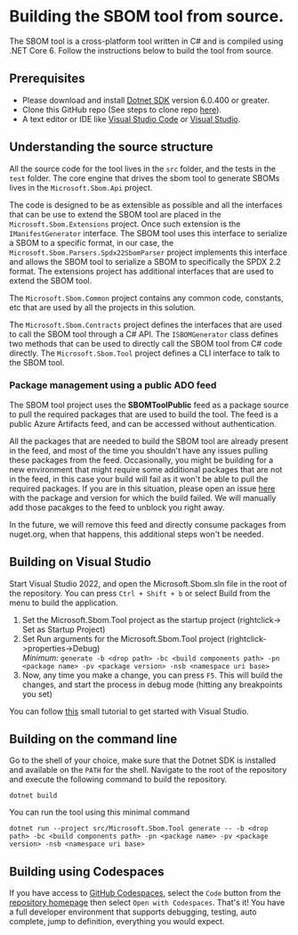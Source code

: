 # Building the SBOM tool from source.

The SBOM tool is a cross-platform tool written in C# and is compiled using .NET Core 6. Follow the instructions below to build the tool from source.

## Prerequisites
* Please download and install [Dotnet SDK](https://dotnet.microsoft.com/en-us/download/dotnet/6.0) version 6.0.400 or greater.
* Clone this GitHub repo (See steps to clone repo [here](https://docs.github.com/en/repositories/creating-and-managing-repositories/cloning-a-repository)).
* A text editor or IDE like [Visual Studio Code](https://code.visualstudio.com) or [Visual Studio](https://visualstudio.microsoft.com).

## Understanding the source structure

All the source code for the tool lives in the `src` folder, and the tests in the `test` folder. The core engine that drives the sbom tool to generate SBOMs lives in the `Microsoft.Sbom.Api` project. 

The code is designed to be as extensible as possible and all the interfaces that can be use to extend the SBOM tool are placed in the `Microsoft.Sbom.Extensions` project. Once such extension is the `IManifestGenerator` interface. The SBOM tool uses this interface to serialize a SBOM to a specific format, in our case, the `Microsoft.Sbom.Parsers.Spdx22SbomParser` project implements this interface and allows the SBOM tool to serialize a SBOM to specifically the SPDX 2.2 format. The extensions project has additional interfaces that are used to extend the SBOM tool.

The `Microsoft.Sbom.Common` project contains any common code, constants, etc that are used by all the projects in this solution.

The `Microsoft.Sbom.Contracts` project defines the interfaces that are used to call the SBOM tool through a C# API. The `ISBOMGenerator` class defines two methods that can be used to directly call the SBOM tool from C# code directly. The `Microsoft.Sbom.Tool` project defines a CLI interface to talk to the SBOM tool.

### Package management using a public ADO feed

The SBOM tool project uses the **SBOMToolPublic** feed as a package source to pull the required packages that are used to build the tool. The feed is a public Azure Artifacts feed, and can be accessed without authentication.

All the packages that are needed to build the SBOM tool are already present in the feed, and most of the time you shouldn't have any issues pulling these packages from the feed. Occasionally, you might be building for a new environment that might require some additional packages that are not in the feed, in this case your build will fail as it won't be able to pull the required packages. If you are in this situation, please open an issue [here](https://github.com/microsoft/sbom-tool/issues) with the package and version for which the build failed. We will manually add those pacakges to the feed to unblock you right away.

In the future, we will remove this feed and directly consume packages from nuget.org, when that happens, this additional steps won't be needed.

## Building on Visual Studio 

Start Visual Studio 2022, and open the Microsoft.Sbom.sln file in the root of the repository. You can press `Ctrl + Shift + b` or select Build from the menu to build the application.

1. Set the Microsoft.Sbom.Tool project as the startup project (rightclick-> Set as Startup Project)
1. Set Run arguments for the Microsoft.Sbom.Tool project (rightclick->properties->Debug)  
	*Minimum:* `generate -b <drop path> -bc <build components path> -pn <package name> -pv <package version> -nsb <namespace uri base>`
1. Now, any time you make a change, you can press `F5`. This will build the changes, and start the process in debug mode (hitting any breakpoints you set)

You can follow [this](https://www.youtube.com/watch?v=iC3CJcYxkl0&t=31s) small tutorial to get started with Visual Studio.

## Building on the command line

Go to the shell of your choice, make sure that the Dotnet SDK is installed and available on the `PATH` for the shell. Navigate to the root of the repository and execute the following command to build the repository.

```
dotnet build
```

You can run the tool using this minimal command

```
dotnet run --project src/Microsoft.Sbom.Tool generate -- -b <drop path> -bc <build components path> -pn <package name> -pv <package version> -nsb <namespace uri base>
```

## Building using Codespaces

If you have access to [GitHub Codespaces](https://docs.github.com/en/free-pro-team@latest/github/developing-online-with-codespaces/about-codespaces), select the `Code` button from the [repository homepage](https://github.com/microsoft/sbom-tool) then select `Open with Codespaces`. That's it! You have a full developer environment that supports debugging, testing, auto complete, jump to definition, everything you would expect.
